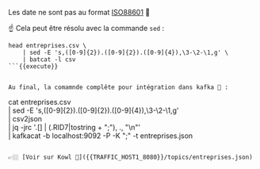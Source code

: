 Les date ne sont pas au format [ISO88601](https://fr.wikipedia.org/wiki/ISO_8601) 🤔

☝️ Cela peut être résolu avec la commande `sed` :
```
head entreprises.csv \
    | sed -E 's,([0-9]{2}).([0-9]{2}).([0-9]{4}),\3-\2-\1,g' \
    | batcat -l csv
```{{execute}}


Au final, la comamnde complête pour intégration dans kafka 🚀 : 
```
cat entreprises.csv \
    | sed -E 's,([0-9]{2}).([0-9]{2}).([0-9]{4}),\3-\2-\1,g' \
    | csv2json \
    | jq -jrc '.[] | (.RID7|tostring + ";"), ., "\n"' \
    | kafkacat -b localhost:9092 -P -K ";" -t entreprises.json
```{{execute}}

👉🏼 [Voir sur Kowl 🤩]({{TRAFFIC_HOST1_8080}}/topics/entreprises.json)
